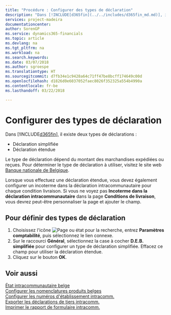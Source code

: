 ```yaml
---
title: "Procédure : Configurer des types de déclaration"
description: "Dans [!INCLUDE[d365fin](../../includes/d365fin_md.md)], il existe deux types de déclarations."
services: project-madeira
documentationcenter: 
author: SorenGP
ms.service: dynamics365-financials
ms.topic: article
ms.devlang: na
ms.tgt_pltfrm: na
ms.workload: na
ms.search.keywords: 
ms.date: 03/07/2018
ms.author: sgroespe
ms.translationtype: HT
ms.sourcegitcommit: d7fb34e1c9428a64c71ff47be8bcff174649c00d
ms.openlocfilehash: d1826d0e6037052faec8026f352325a554b4990a
ms.contentlocale: fr-be
ms.lasthandoff: 03/22/2018

---
```

# <a name="set-up-declaration-types"></a>Configurer des types de déclaration
Dans [!INCLUDE[d365fin](../../includes/d365fin_md.md)], il existe deux types de déclarations :  

- Déclaration simplifiée  
- Déclaration étendue  

Le type de déclaration dépend du montant des marchandises expédiées ou reçues. Pour déterminer le type de déclaration à utiliser, visitez le site web [Banque nationale de Belgique](http://go.microsoft.com/fwlink/?LinkId=163064).  

Lorsque vous effectuez une déclaration étendue, vous devez également configurer un incoterme dans la déclaration intracommunautaire pour chaque condition livraison. Si vous ne voyez pas **Incoterme dans la déclaration intracommunautaire** dans la page **Conditions de livraison**, vous devrez peut-être personnaliser la page et ajouter le champ. 

## <a name="to-set-up-declaration-types"></a>Pour définir des types de déclaration  

1.  Choisissez l'icône ![Page ou état pour la recherche](../../media/ui-search/search_small.png "icône Page ou état pour la recherche"), entrez **Paramètres comptabilité**, puis sélectionnez le lien connexe.  
2.  Sur le raccourci **Général**, sélectionnez la case à cocher **D.E.B. simplifiée** pour configurer un type de déclaration simplifiée. Effacez ce champ pour utiliser la déclaration étendue.  
3.  Cliquez sur le bouton **OK**.  

## <a name="see-also"></a>Voir aussi  
 [État intracommunautaire belge](belgian-intrastat-reporting.md)   
 [Configurer les nomenclatures produits belges](how-to-set-up-belgian-tariff-numbers.md)   
 [Configurer les numéros d'établissement intracomm.](how-to-set-up-intrastat-establishment-numbers.md)   
 [Exporter les déclarations de tiers intracomm.](how-to-export-intrastat-third-party-declararations.md)   
 [Imprimer le rapport de formulaire intracomm.](how-to-print-the-intrastat-form-report.md)

